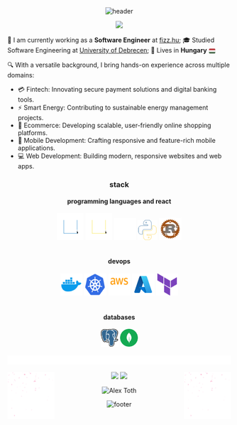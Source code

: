 <div align="center" width="100">
  <img src="https://capsule-render.vercel.app/api?type=waving&height=150&color=282c34&text=Alex%20Toth&fontColor=e5c07b&fontSize=40&fontAlignY=28"
  alt="header"/>
</div>

<p align="center">
  <img src="https://readme-typing-svg.herokuapp.com?font=Fira+Code&pause=1000&color=E5C07B&width=435&center=true&lines=hello+there!;I+am+a+full-stack+engineer;who+makes+things+work;...">
</p
<br>

🏢 I am currently working as a **Software Engineer** at [fizz.hu](https://www.fizz.hu/); 🎓 Studied Software Engineering at [University of Debrecen](https://unideb.hu/en); 🏡 Lives in **Hungary** <img src="./assets/hungary.svg" width="15" height="15" style="vertical-align: middle;" />

🔍 With a versatile background, I bring hands-on experience across multiple domains:
- 💳 Fintech: Innovating secure payment solutions and digital banking tools.
- ⚡ Smart Energy: Contributing to sustainable energy management projects.
- 🛒 Ecommerce: Developing scalable, user-friendly online shopping platforms.
- 📱 Mobile Development: Crafting responsive and feature-rich mobile applications.
- 💻 Web Development: Building modern, responsive websites and web apps.

<h3 align="center">
  stack
</h3>

<h4 align="center">
  programming languages and react
</h4>

<div align="center">
  <img src="./assets/ts-icon.svg" alt="icon" width="60" height="60" />
  <img src="./assets/js-icon.svg" alt="icon" width="60" height="60" />
  <img src="./assets/react-icon.svg" alt="icon" width="50" height="50" />
  <img src="./assets/python-icon.svg" alt="icon" width="45" height="45" />
  <img src="./assets/rust_1.svg" alt="icon" width="50" height="50" />
</div>

<br>

<h4 align="center">
  devops
</h4>

<div align="center">
  <img src="./assets/docker-icon.svg" alt="icon" width="50" height="50" />
  <img src="./assets/kubernetes-icon.svg" alt="icon" width="50" height="50" />
  <img src="./assets/aws-icon.svg" alt="icon" width="50" height="50" />
  <img src="./assets/azure.svg" alt="icon" width="50" height="50" />
  <img src="./assets/terraform.svg" alt="icon" width="50" height="50" />
</div>

<br>

<h4 align="center">
  databases
</h4>

<div align="center">
  <img src="./assets/postgresql.svg" alt="icon"width="40" height="40" />
  <img src="./assets/mongodb.svg" alt="icon"width="40" height="40" />
</div>

<br>
<img src="./assets/line.gif" height="20" width="100%">

<img align="left" src="./assets/144930161-2f783401-8d27-4fdf-a2f7-cc0ba32f1f1f.gif" width="21%" style="display:inline;"><img align="right" src="./assets/144930161-2f783401-8d27-4fdf-a2f7-cc0ba32f1f1f.gif" width="21%" style="display:inline;">

<p align="center">
  <img height="160px" width="auto" src ="https://github-readme-stats.vercel.app/api/top-langs/?username=tothalex&hide=css,java,html&theme=onedark&count_private=true&layout=compact&hide_border=true">
  <img height="160px" width="auto" src ="https://github-readme-stats-git-master-tothalexs-projects.vercel.app/api?username=tothalex&theme=onedark&hide_border=true&hide_rank=true">
</p>

<p align="center">
  <img src="https://komarev.com/ghpvc/?username=tothalex&label=Profile%20views&color=0e75b6&style=flat" alt="Alex Toth" />
</p>

<div align="center" width="100">
  <img src="https://capsule-render.vercel.app/api?type=waving&height=150&color=282c34&fontColor=e5c07b&fontSize=40&fontAlignY=28&section=footer"
  alt="footer" />
</div>
